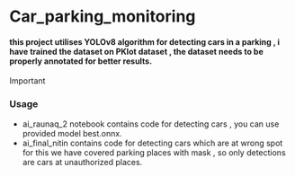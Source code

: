 # Car_parking_monitoring
#### this project utilises YOLOv8 algorithm for detecting cars in a parking , i have trained the dataset on PKlot dataset , the dataset needs to be properly annotated for better results.
> [!IMPORTANT]
> ### Usage
>  - ai_raunaq_2 notebook contains code for detecting cars , you can use provided model best.onnx.
>  - ai_final_nitin contains code for detecting cars which are at wrong spot for this we have covered parking places with mask , so only detections are cars at unauthorized places.

